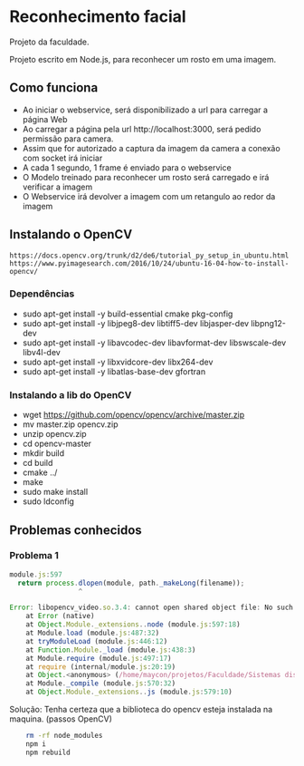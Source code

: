 # Reconhecimento facial
Projeto da faculdade.

Projeto escrito em Node.js, para reconhecer um rosto em uma imagem.

## Como funciona

* Ao iniciar o webservice, será disponibilizado a url para carregar a página Web
* Ao carregar a página pela url http://localhost:3000, será pedido permissão para camera.
* Assim que for autorizado a captura da imagem da camera a conexão com socket irá iniciar
* A cada 1 segundo, 1 frame é enviado para o webservice
* O Modelo treinado para reconhecer um rosto será carregado e irá verificar a imagem
* O Webservice irá devolver a imagem com um retangulo ao redor da imagem


## Instalando o OpenCV
	https://docs.opencv.org/trunk/d2/de6/tutorial_py_setup_in_ubuntu.html
	https://www.pyimagesearch.com/2016/10/24/ubuntu-16-04-how-to-install-opencv/

### Dependências

* sudo apt-get install -y build-essential cmake pkg-config
* sudo apt-get install -y libjpeg8-dev libtiff5-dev libjasper-dev libpng12-dev
* sudo apt-get install -y libavcodec-dev libavformat-dev libswscale-dev libv4l-dev
* sudo apt-get install -y libxvidcore-dev libx264-dev
* sudo apt-get install -y libatlas-base-dev gfortran

### Instalando a lib do OpenCV

* wget https://github.com/opencv/opencv/archive/master.zip
* mv master.zip opencv.zip
* unzip opencv.zip
* cd opencv-master
* mkdir build
* cd build
* cmake ../
* make
* sudo make install
* sudo ldconfig


## Problemas conhecidos

### Problema 1
```js
module.js:597
  return process.dlopen(module, path._makeLong(filename));
                 ^

Error: libopencv_video.so.3.4: cannot open shared object file: No such file or directory
    at Error (native)
    at Object.Module._extensions..node (module.js:597:18)
    at Module.load (module.js:487:32)
    at tryModuleLoad (module.js:446:12)
    at Function.Module._load (module.js:438:3)
    at Module.require (module.js:497:17)
    at require (internal/module.js:20:19)
    at Object.<anonymous> (/home/maycon/projetos/Faculdade/Sistemas distribuidos/client/node_modules/opencv/lib/bindings.js:4:15)
    at Module._compile (module.js:570:32)
    at Object.Module._extensions..js (module.js:579:10)
```
Solução: 
	Tenha certeza que a biblioteca do opencv esteja instalada na maquina.  (passos OpenCV)
```bash
	rm -rf node_modules
	npm i
	npm rebuild
```